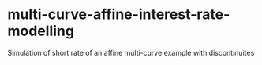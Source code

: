 # multi-curve-affine-interest-rate-modelling
Simulation of short rate of an affine multi-curve example with discontinuites
